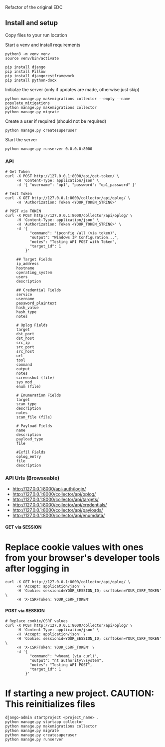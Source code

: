 Refactor of the original EDC

## Install and setup
Copy files to your run location

Start a venv and install requirements
```
python3 -m venv venv
source venv/bin/activate

pip install django
pip install Pillow
pip install djangorestframework
pip install python-docx
```

Initialze the server (only if updates are made, otherwise just skip)
```
python manage.py makemigrations collector --empty --name populate_mitigations
python manage.py makemigrations collector
python manage.py migrate
```
Create a user if required (should not be required)
```
python manage.py createsuperuser

```

Start the server
```
python manage.py runserver 0.0.0.0:8000
```

### API
```
# Get Token
curl -X POST http://127.0.0.1:8000/api/get-token/ \
     -H 'Content-Type: application/json' \
     -d '{ "username": "op1", "password": "op1_password" }'

# Test Token
curl -X GET http://127.0.0.1:8000/collector/api/oplog/ \
     -H 'Authorization: Token <YOUR_TOKEN_STRING>'

# POST via TOKEN
curl -X POST http://127.0.0.1:8000/collector/api/oplog/ \
     -H 'Content-Type: application/json' \
     -H 'Authorization: Token <YOUR_TOKEN_STRING>' \
     -d '{
           "command": "ipconfig /all (via token)",
           "output": "Windows IP Configuration...",
           "notes": "Testing API POST with Token",
           "target_id": 1
         }'

     ## Target Fields
     ip_address
     hostname
     operating_system
     users
     description

     ## Credential Fields
     service
     username
     password_plaintext
     hash_value
     hash_type
     notes

     # Oplog Fields
     target
     dst_port
     dst_host
     src_ip
     src_port
     src_host
     url
     tool
     command
     output
     notes
     screenshot (file)
     sys_mod
     enum (file)

     # Enumeration Fields
     target
     scan_type
     description
     notes
     scan_file (file)

     # Payload Fields
     name
     description
     payload_type
     file

     #Exfil Fields
     oplog_entry
     file
     description

```

### API Urls (Browseable)
- http://127.0.0.1:8000/api-auth/login/
- http://127.0.0.1:8000/collector/api/oplog/
- http://127.0.0.1:8000/collector/api/targets/
- http://127.0.0.1:8000/collector/api/credentials/
- http://127.0.0.1:8000/collector/api/payloads/
- http://127.0.0.1:8000/collector/api/enumdata/

#### GET via SESSION
# Replace cookie values with ones from your browser's developer tools after logging in
```
curl -X GET http://127.0.0.1:8000/collector/api/oplog/ \
     -H 'Accept: application/json' \
     -H 'Cookie: sessionid=YOUR_SESSION_ID; csrftoken=YOUR_CSRF_TOKEN' \
     -H 'X-CSRFToken: YOUR_CSRF_TOKEN'
```

#### POST via SESSION
```
# Replace cookie/CSRF values
curl -X POST http://127.0.0.1:8000/collector/api/oplog/ \
     -H 'Content-Type: application/json' \
     -H 'Accept: application/json' \
     -H 'Cookie: sessionid=YOUR_SESSION_ID; csrftoken=YOUR_CSRF_TOKEN' \
     -H 'X-CSRFToken: YOUR_CSRF_TOKEN' \
     -d '{
           "command": "whoami (via curl)",
           "output": "nt authority\\system",
           "notes": "Testing API POST",
           "target_id": 1
         }'
```

# If starting a new project. CAUTION: This reinitializes files
```
django-admin startproject <project_name> .
python manage.py startapp collector
python manage.py makemigrations collector
python manage.py migrate
python manage.py createsuperuser
python manage.py runserver
```
